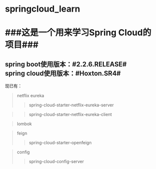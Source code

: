 # springcloud_learn

###这是一个用来学习Spring Cloud的项目###  
=================  
spring boot使用版本：#2.2.6.RELEASE#  
spring cloud使用版本：#Hoxton.SR4#  
-----------------  
现已有：
>netflix eureka
>>spring-cloud-starter-netflix-eureka-server

>>spring-cloud-starter-netflix-eureka-client

>lombok

>feign
>>spring-cloud-starter-openfeign

>config
>>spring-cloud-config-server  
